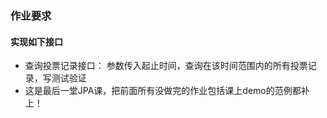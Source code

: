 ### 作业要求

#### 实现如下接口
* 查询投票记录接口：
    参数传入起止时间，查询在该时间范围内的所有投票记录，写测试验证
* 这是最后一堂JPA课，把前面所有没做完的作业包括课上demo的范例都补上！
